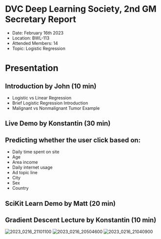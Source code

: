 # DVC Deep Learning Society, 2nd GM Secretary Report
- Date: February 16th 2023
- Location: BWL-113
- Attended Members: 14
- Topic: Logistic Regression

# Presentation
## Introduction by John (10 min)
- Logistic vs Linear Regression
- Brief Logistic Regression Introduction
- Malignant vs Nonmalignant Tumor Example
## Live Demo by Konstantin (30 min)
## Predicting whether the user click based on:
- Daily time spent on site
- Age
- Area income
- Daily internet usage
- Ad topic line
- City
- Sex
- Country
## SciKit Learn Demo by Matt (20 min)
## Gradient Descent Lecture by Konstantin (10 min)


![2023_0216_21101100](https://user-images.githubusercontent.com/80879010/221295252-98806c6b-da0a-4ded-96d1-b25a324d4223.jpg)
![2023_0216_20504600](https://user-images.githubusercontent.com/80879010/221295362-550bd9c6-2775-49f3-b6f2-fce9c6fd079f.jpg)
![2023_0216_21040900](https://user-images.githubusercontent.com/80879010/221295392-8c087e9c-86f8-4a6f-abcd-f2fc86c5842b.jpg)
